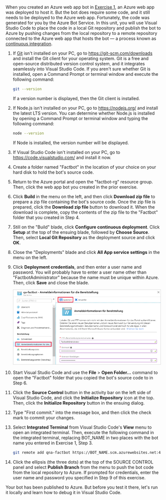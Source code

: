 When you created an Azure web app bot in [Exercise 1](#Exercise1), an Azure web app was deployed to host it. But the bot does require some code, and it still needs to be deployed to the Azure web app. Fortunately, the code was generated for you by the Azure Bot Service. In this unit, you will use Visual Studio Code to place the code in a local Git repository and publish the bot to Azure by pushing changes from the local repository to a remote repository connected to the Azure web app that hosts the bot — a process known as [continuous integration](https://en.wikipedia.org/wiki/Continuous_integration).

1. If [Git](https://git-scm.com/) isn't installed on your PC, go to https://git-scm.com/downloads and install the Git client for your operating system. Git is a free and open-source distributed version control system, and it integrates seamlessly into Visual Studio Code. If you aren't sure whether Git is installed, open a Command Prompt or terminal window and execute the following command:

    ```bash
    git --version
    ```

    If a version number is displayed, then the Git client is installed.

1. If Node.js isn't installed on your PC, go to https://nodejs.org/ and install the latest LTS version. You can determine whether Node.js is installed by opening a Command Prompt or terminal window and typing the following command:

    ```bash
    node --version
    ```

    If Node is installed, the version number will be displayed.

1. If Visual Studio Code isn't installed on your PC, go to https://code.visualstudio.com/ and install it now.

1. Create a folder named "Factbot" in the location of your choice on your hard disk to hold the bot's source code.

1. Return to the Azure portal and open the "factbot-rg" resource group. Then, click the web app bot you created in the prior exercise.

1. Click **Build** in the menu on the left, and then click **Download zip file** to prepare a zip file containing the bot's source code. Once the zip file is prepared, click the **Download zip file** button to download it. When the download is complete, copy the contents of the zip file to the "Factbot" folder that you created in Step 4.

1. Still on the "Build" blade, click **Configure continuous deployment**. Click **Setup** at the top of the ensuing blade, followed by **Choose Source**. Then, select **Local Git Repository** as the deployment source and click **OK**.

1. Close the "Deployments" blade and click **All App service settings** in the menu on the left.

1. Click **Deployment credentials**, and then enter a user name and password. You will probably have to enter a user name other than "FactbotAdministrator" because the name must be unique within Azure. Then, click **Save** and close the blade.

    ![Screenshot of the Azure portal showing the new bot App Service blade displaying the Deployment credentials screen with the Deployment credentials menu item and Save button highlighted.](../media/4-portal-enter-ci-creds.png)

1. Start Visual Studio Code and use the **File** > **Open Folder...** command to open the "Factbot" folder that you copied the bot's source code to in Step 6.

1. Click the **Source Control** button in the activity bar on the left side of Visual Studio Code, and click the **Initialize Repository** icon at the top. Then, click the **Initialize Repository** button in the ensuing dialog.

1. Type "First commit." into the message box, and then click the check mark to commit your changes.

1. Select **Integrated Terminal** from Visual Studio Code's **View** menu to open an integrated terminal. Then, execute the following command in the integrated terminal, replacing BOT_NAME in two places with the bot name you entered in Exercise 1, Step 3.

    ```bash
    git remote add qna-factbot https://BOT_NAME.scm.azurewebsites.net:443/BOT_NAME.git
    ```

1. Click the ellipsis (the three dots) at the top of the SOURCE CONTROL panel and select **Publish Branch** from the menu to push the bot code from the local repository to Azure. If prompted for credentials, enter the user name and password you specified in Step 9 of this exercise.

Your bot has been published to Azure. But before you test it there, let's run it locally and learn how to debug it in Visual Studio Code.
